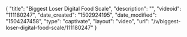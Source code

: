 {
    "title": "Biggest Loser Digital Food Scale",
    "description": "",
    "videoid": "111180247",
    "date_created": "1502924195",
    "date_modified": "1504247458",
    "type": "captivate",
    "layout": "video",
    "url": "\/v\/biggest-loser-digital-food-scale\/111180247"
}